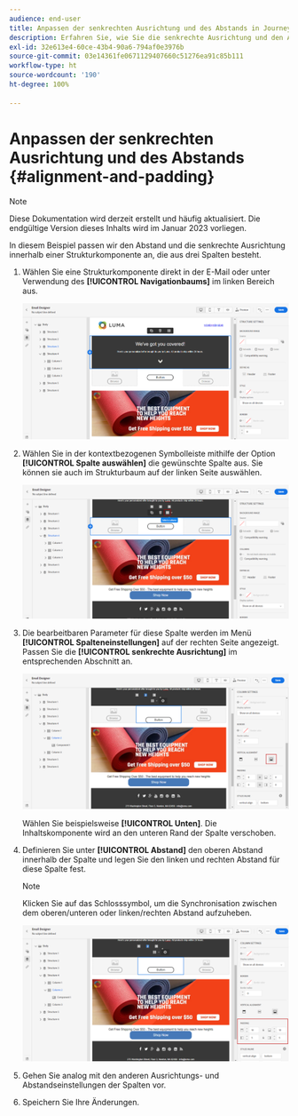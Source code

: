 ```yaml
---
audience: end-user
title: Anpassen der senkrechten Ausrichtung und des Abstands in Journey Optimizer
description: Erfahren Sie, wie Sie die senkrechte Ausrichtung und den Abstand anpassen.
exl-id: 32e613e4-60ce-43b4-90a6-794af0e3976b
source-git-commit: 03e14361fe0671129407660c51276ea91c85b111
workflow-type: ht
source-wordcount: '190'
ht-degree: 100%

---
```


# Anpassen der senkrechten Ausrichtung und des Abstands {#alignment-and-padding}

>[!NOTE]
>
>Diese Dokumentation wird derzeit erstellt und häufig aktualisiert. Die endgültige Version dieses Inhalts wird im Januar 2023 vorliegen.

In diesem Beispiel passen wir den Abstand und die senkrechte Ausrichtung innerhalb einer Strukturkomponente an, die aus drei Spalten besteht.

1. Wählen Sie eine Strukturkomponente direkt in der E-Mail oder unter Verwendung des **[!UICONTROL Navigationbaums]** im linken Bereich aus.

   ![](assets/alignment_1.png)

1. Wählen Sie in der kontextbezogenen Symbolleiste mithilfe der Option **[!UICONTROL Spalte auswählen]** die gewünschte Spalte aus. Sie können sie auch im Strukturbaum auf der linken Seite auswählen.

   ![](assets/alignment_2.png)

1. Die bearbeitbaren Parameter für diese Spalte werden im Menü **[!UICONTROL Spalteneinstellungen]** auf der rechten Seite angezeigt. Passen Sie die **[!UICONTROL senkrechte Ausrichtung]** im entsprechenden Abschnitt an.

   ![](assets/alignment_3.png)

   Wählen Sie beispielsweise **[!UICONTROL Unten]**. Die Inhaltskomponente wird an den unteren Rand der Spalte verschoben.

1. Definieren Sie unter **[!UICONTROL Abstand]** den oberen Abstand innerhalb der Spalte und legen Sie den linken und rechten Abstand für diese Spalte fest.

   >[!NOTE]
   >
   >Klicken Sie auf das Schlosssymbol, um die Synchronisation zwischen dem oberen/unteren oder linken/rechten Abstand aufzuheben.

   ![](assets/alignment_4.png)

1. Gehen Sie analog mit den anderen Ausrichtungs- und Abstandseinstellungen der Spalten vor.

1. Speichern Sie Ihre Änderungen.
